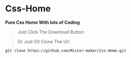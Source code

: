 # Css-Home
**Pure Css Home With lots of Coding** 


> Just Click The Download Button

> Or Just Git Clone The Url


```gitClone
git clone https://github.com/Mister-maker/Css-Home.git

```

